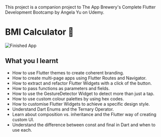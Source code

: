
This project is a companion project to The App Brewery's Complete Flutter Development Bootcamp by Angela Yu on Udemy.

# BMI Calculator 💪

![Finished App](https://github.com/londonappbrewery/Images/blob/master/bmi-calc-demo.gif)

## What you I learnt

- How to use Flutter themes to create coherent branding. 
- How to create multi-page apps using Flutter Routes and Navigator.
- How to extract and refactor Flutter Widgets with a click of the button. 
- How to pass functions as parameters and fields.
- How to use the GestureDetector Widget to detect more than just a tap.
- How to use custom colour palettes by using hex codes.
- How to customise Flutter Widgets to achieve a specific design style.
- Understand Dart Enums and the Ternary Operator.
- Learn about composition vs. inheritance and the Flutter way of creating custom UI.
- Understand the difference between const and final in Dart and when to use each.

